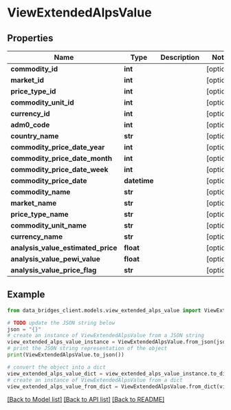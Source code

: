 # ViewExtendedAlpsValue


## Properties

Name | Type | Description | Notes
------------ | ------------- | ------------- | -------------
**commodity_id** | **int** |  | [optional] 
**market_id** | **int** |  | [optional] 
**price_type_id** | **int** |  | [optional] 
**commodity_unit_id** | **int** |  | [optional] 
**currency_id** | **int** |  | [optional] 
**adm0_code** | **int** |  | [optional] 
**country_name** | **str** |  | [optional] 
**commodity_price_date_year** | **int** |  | [optional] 
**commodity_price_date_month** | **int** |  | [optional] 
**commodity_price_date_week** | **int** |  | [optional] 
**commodity_price_date** | **datetime** |  | [optional] 
**commodity_name** | **str** |  | [optional] 
**market_name** | **str** |  | [optional] 
**price_type_name** | **str** |  | [optional] 
**commodity_unit_name** | **str** |  | [optional] 
**currency_name** | **str** |  | [optional] 
**analysis_value_estimated_price** | **float** |  | [optional] 
**analysis_value_pewi_value** | **float** |  | [optional] 
**analysis_value_price_flag** | **str** |  | [optional] 

## Example

```python
from data_bridges_client.models.view_extended_alps_value import ViewExtendedAlpsValue

# TODO update the JSON string below
json = "{}"
# create an instance of ViewExtendedAlpsValue from a JSON string
view_extended_alps_value_instance = ViewExtendedAlpsValue.from_json(json)
# print the JSON string representation of the object
print(ViewExtendedAlpsValue.to_json())

# convert the object into a dict
view_extended_alps_value_dict = view_extended_alps_value_instance.to_dict()
# create an instance of ViewExtendedAlpsValue from a dict
view_extended_alps_value_from_dict = ViewExtendedAlpsValue.from_dict(view_extended_alps_value_dict)
```
[[Back to Model list]](../README.md#documentation-for-models) [[Back to API list]](../README.md#documentation-for-api-endpoints) [[Back to README]](../README.md)



